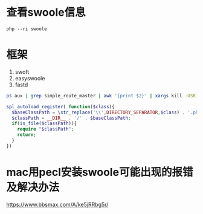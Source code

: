 # 查看swoole信息
`php --ri swoole`

# 框架
1. swoft
2. easyswoole
3. fastd

```sh
ps aux | grep simple_route_master | awk '{print $2}' | xargs kill -USR1
```

```php
spl_autoload_register( function($class){
  $baseClassPath = \str_replace('\\',DIRECTORY_SEPARATOR,$class) . '.php';
  $classPath = __DIR__ . '/' . $baseClassPath;
  if(is_file($classPath)){
    require "$classPath";
    return;
  }
})
```

# mac用pecl安装swoole可能出现的报错及解决办法
https://www.bbsmax.com/A/ke5jRRbg5r/
